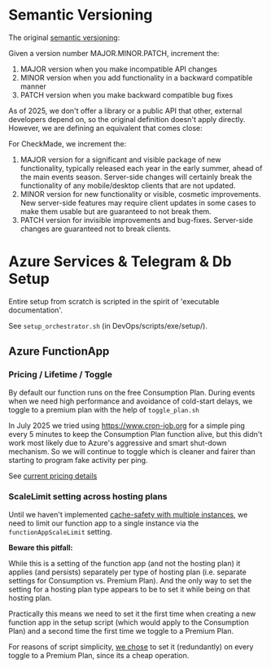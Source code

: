 # Semantic Versioning

The original [semantic versioning](https://semver.org):

Given a version number MAJOR.MINOR.PATCH, increment the:

1. MAJOR version when you make incompatible API changes
2. MINOR version when you add functionality in a backward compatible manner
3. PATCH version when you make backward compatible bug fixes

As of 2025, we don't offer a library or a public API that other, external developers depend on, so the original definition doesn't apply directly. However, we are defining an equivalent that comes close:

For CheckMade, we increment the:

1. MAJOR version for a significant and visible package of new functionality, typically released each year in the early summer, ahead of the main events season. Server-side changes will certainly break the functionality of any mobile/desktop clients that are not updated.
2. MINOR version for new functionality or visible, cosmetic improvements. New server-side features may require client updates in some cases to make them usable but are guaranteed to not break them.
3. PATCH version for invisible improvements and bug-fixes. Server-side changes are guaranteed not to break clients.

# Azure Services & Telegram & Db Setup

Entire setup from scratch is scripted in the spirit of 'executable documentation'.

See `setup_orchestrator.sh` (in DevOps/scripts/exe/setup/).

## Azure FunctionApp

### Pricing / Lifetime / Toggle

By default our function runs on the free Consumption Plan. 
During events when we need high performance and avoidance of cold-start delays, we toggle to a premium plan with the help of `toggle_plan.sh`

In July 2025 we tried using https://www.cron-job.org for a simple ping every 5 minutes to keep the Consumption Plan function alive, but this didn't work most likely due to Azure's aggressive and smart shut-down mechanism. So we will continue to toggle which is cleaner and fairer than starting to program fake activity per ping. 

See [current pricing details](https://azure.microsoft.com/en-gb/pricing/details/functions/)

### ScaleLimit setting across hosting plans

Until we haven't implemented [cache-safety with multiple instances](https://github.com/CheckMadeLtd/CheckMade/issues/394), we need to limit our function app to a single instance via the `functionAppScaleLimit` setting. 

**Beware this pitfall:**  
  
While this is a setting of the function app (and not the hosting plan) it applies (and persists) separately per type of hosting plan (i.e. separate settings for Consumption vs. Premium Plan). And the only way to set the setting for a hosting plan type appears to be to set it while being on that hosting plan.

Practically this means we need to set it the first time when creating a new function app in the setup script (which would apply to the Consumption Plan) and a second time the first time we toggle to a Premium Plan. 

For reasons of script simplicity, [we chose](https://github.com/CheckMadeLtd/CheckMade/issues/398#issuecomment-3092242991) to set it (redundantly) on every toggle to a Premium Plan, since its a cheap operation. 